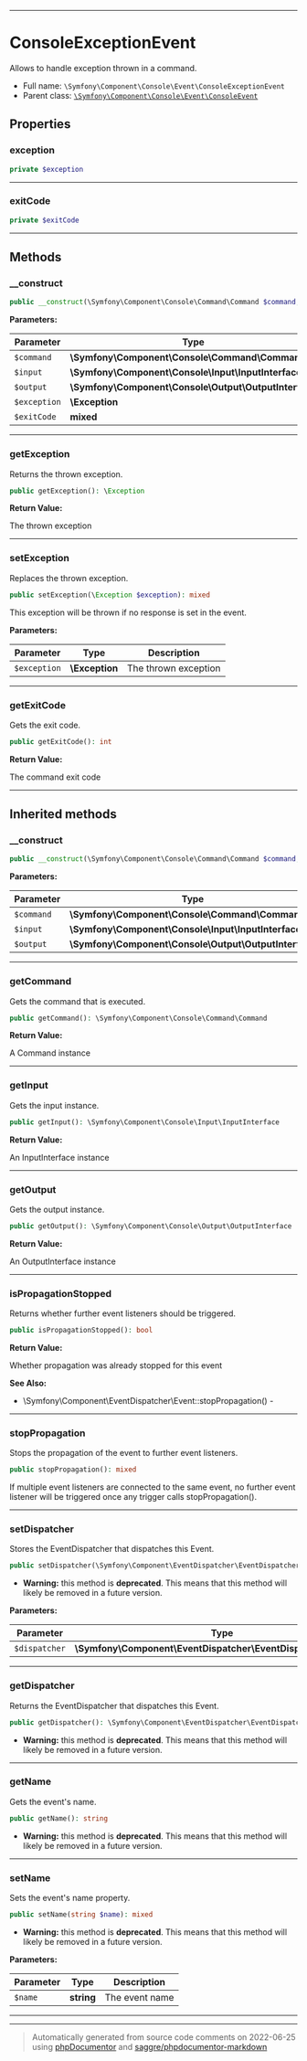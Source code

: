 ***

# ConsoleExceptionEvent

Allows to handle exception thrown in a command.



* Full name: `\Symfony\Component\Console\Event\ConsoleExceptionEvent`
* Parent class: [`\Symfony\Component\Console\Event\ConsoleEvent`](./ConsoleEvent.md)



## Properties


### exception



```php
private $exception
```






***

### exitCode



```php
private $exitCode
```






***

## Methods


### __construct



```php
public __construct(\Symfony\Component\Console\Command\Command $command, \Symfony\Component\Console\Input\InputInterface $input, \Symfony\Component\Console\Output\OutputInterface $output, \Exception $exception, mixed $exitCode): mixed
```








**Parameters:**

| Parameter | Type | Description |
|-----------|------|-------------|
| `$command` | **\Symfony\Component\Console\Command\Command** |  |
| `$input` | **\Symfony\Component\Console\Input\InputInterface** |  |
| `$output` | **\Symfony\Component\Console\Output\OutputInterface** |  |
| `$exception` | **\Exception** |  |
| `$exitCode` | **mixed** |  |




***

### getException

Returns the thrown exception.

```php
public getException(): \Exception
```









**Return Value:**

The thrown exception



***

### setException

Replaces the thrown exception.

```php
public setException(\Exception $exception): mixed
```

This exception will be thrown if no response is set in the event.






**Parameters:**

| Parameter | Type | Description |
|-----------|------|-------------|
| `$exception` | **\Exception** | The thrown exception |




***

### getExitCode

Gets the exit code.

```php
public getExitCode(): int
```









**Return Value:**

The command exit code



***


## Inherited methods


### __construct



```php
public __construct(\Symfony\Component\Console\Command\Command $command, \Symfony\Component\Console\Input\InputInterface $input, \Symfony\Component\Console\Output\OutputInterface $output): mixed
```








**Parameters:**

| Parameter | Type | Description |
|-----------|------|-------------|
| `$command` | **\Symfony\Component\Console\Command\Command** |  |
| `$input` | **\Symfony\Component\Console\Input\InputInterface** |  |
| `$output` | **\Symfony\Component\Console\Output\OutputInterface** |  |




***

### getCommand

Gets the command that is executed.

```php
public getCommand(): \Symfony\Component\Console\Command\Command
```









**Return Value:**

A Command instance



***

### getInput

Gets the input instance.

```php
public getInput(): \Symfony\Component\Console\Input\InputInterface
```









**Return Value:**

An InputInterface instance



***

### getOutput

Gets the output instance.

```php
public getOutput(): \Symfony\Component\Console\Output\OutputInterface
```









**Return Value:**

An OutputInterface instance



***

### isPropagationStopped

Returns whether further event listeners should be triggered.

```php
public isPropagationStopped(): bool
```









**Return Value:**

Whether propagation was already stopped for this event


**See Also:**

* \Symfony\Component\EventDispatcher\Event::stopPropagation() - 

***

### stopPropagation

Stops the propagation of the event to further event listeners.

```php
public stopPropagation(): mixed
```

If multiple event listeners are connected to the same event, no
further event listener will be triggered once any trigger calls
stopPropagation().









***

### setDispatcher

Stores the EventDispatcher that dispatches this Event.

```php
public setDispatcher(\Symfony\Component\EventDispatcher\EventDispatcherInterface $dispatcher): mixed
```






* **Warning:** this method is **deprecated**. This means that this method will likely be removed in a future version.



**Parameters:**

| Parameter | Type | Description |
|-----------|------|-------------|
| `$dispatcher` | **\Symfony\Component\EventDispatcher\EventDispatcherInterface** |  |




***

### getDispatcher

Returns the EventDispatcher that dispatches this Event.

```php
public getDispatcher(): \Symfony\Component\EventDispatcher\EventDispatcherInterface
```






* **Warning:** this method is **deprecated**. This means that this method will likely be removed in a future version.






***

### getName

Gets the event's name.

```php
public getName(): string
```






* **Warning:** this method is **deprecated**. This means that this method will likely be removed in a future version.






***

### setName

Sets the event's name property.

```php
public setName(string $name): mixed
```






* **Warning:** this method is **deprecated**. This means that this method will likely be removed in a future version.



**Parameters:**

| Parameter | Type | Description |
|-----------|------|-------------|
| `$name` | **string** | The event name |




***


***
> Automatically generated from source code comments on 2022-06-25 using [phpDocumentor](http://www.phpdoc.org/) and [saggre/phpdocumentor-markdown](https://github.com/Saggre/phpDocumentor-markdown)
